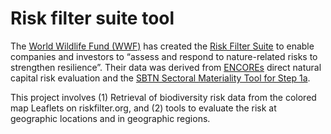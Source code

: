 # Risk filter suite tool

The [World Wildlife Fund (WWF)](https://www.worldwildlife.org/about/) has created the [Risk Filter Suite](http://www.riskfilter.org/) to enable companies and investors to “assess and respond to nature-related risks to strengthen resilience”. Their data was derived from [ENCOREs](https://encore.naturalcapital.finance/en) direct natural capital risk evaluation and the [SBTN Sectoral Materiality Tool for Step 1a](https://sciencebasedtargetsnetwork.org/wp-content/uploads/2020/11/Science-Based-Targets-for-Nature-Initial-Guidance-for-Business.pdf).

This project involves (1) Retrieval of biodiversity risk data from the colored map Leaflets on riskfilter.org, and (2) tools to evaluate the risk at geographic locations and in geographic regions.
